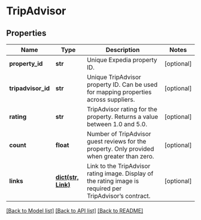# TripAdvisor

## Properties
Name | Type | Description | Notes
------------ | ------------- | ------------- | -------------
**property_id** | **str** | Unique Expedia property ID. | [optional] 
**tripadvisor_id** | **str** | Unique TripAdvisor property ID. Can be used for mapping properties across suppliers. | [optional] 
**rating** | **str** | TripAdvisor rating for the property. Returns a value between 1.0 and 5.0. | [optional] 
**count** | **float** | Number of TripAdvisor guest reviews for the property. Only provided when greater than zero. | [optional] 
**links** | [**dict(str, Link)**](Link.md) | Link to the TripAdvisor rating image. Display of the rating image is required per TripAdvisor’s contract. | [optional] 

[[Back to Model list]](../README.md#documentation-for-models) [[Back to API list]](../README.md#documentation-for-api-endpoints) [[Back to README]](../README.md)



